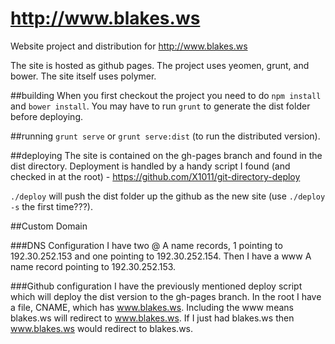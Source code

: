 http://www.blakes.ws
=========

Website project and distribution for http://www.blakes.ws

The site is hosted as github pages.  The project uses yeomen, grunt, and bower. The site itself uses polymer.

##building
When you first checkout the project you need to do `npm install` and `bower install`. You may have to run `grunt` to generate the dist folder before deploying.

##running
`grunt serve` or `grunt serve:dist` (to run the distributed version). 

##deploying
The site is contained on the gh-pages branch and found in the dist directory. Deployment is handled by a handy script I found (and checked in at the root) - https://github.com/X1011/git-directory-deploy

`./deploy` will push the dist folder up the github as the new site (use `./deploy -s` the first time???).

##Custom Domain

###DNS Configuration
I have two @ A name records, 1 pointing to 192.30.252.153 and one pointing to 192.30.252.154.  Then I have a www A name record pointing to 192.30.252.153.

###Github configuration
I have the previously mentioned deploy script which will deploy the dist version to the gh-pages branch.  In the root I have a file, CNAME, which has www.blakes.ws.  Including the www means blakes.ws will redirect to www.blakes.ws. If I just had blakes.ws then www.blakes.ws would redirect to blakes.ws.
